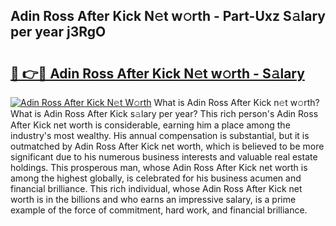## Adin Ross After Kick N𝚎t w𝚘rth - Part-Uxz S𝚊lary per year j3RgO

# <h2><a href="http://gc3htl.nevu.top/?p=Adin+Ross+After+Kick">🔗 👉🔴 Adin Ross After Kick N𝚎t w𝚘rth - S𝚊lary</a></h2>

[![Adin Ross After Kick N𝚎t W𝚘rth](https://i.imgur.com/Oavwk0R.jpeg)](http://gc3htl.nevu.top/?p=Adin+Ross+After+Kick)
What is Adin Ross After Kick n𝚎t w𝚘rth? What is Adin Ross After Kick s𝚊lary per year?
This rich person's Adin Ross After Kick net worth is considerable, earning him a place among the industry's most wealthy. His annual compensation is substantial, but it is outmatched by Adin Ross After Kick net worth, which is believed to be more significant due to his numerous business interests and valuable real estate holdings. This prosperous man, whose Adin Ross After Kick net worth is among the highest globally, is celebrated for his business acumen and financial brilliance. This rich individual, whose Adin Ross After Kick net worth is in the billions and who earns an impressive salary, is a prime example of the force of commitment, hard work, and financial brilliance.
